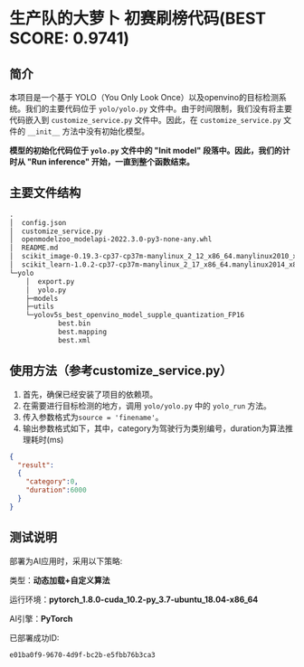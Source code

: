# 生产队的大萝卜 初赛刷榜代码(BEST SCORE: 0.9741)

## 简介

本项目是一个基于 YOLO（You Only Look Once）以及openvino的目标检测系统。我们的主要代码位于 `yolo/yolo.py` 文件中。由于时间限制，我们没有将主要代码嵌入到 `customize_service.py` 文件中。因此，在 `customize_service.py` 文件的 `__init__` 方法中没有初始化模型。

**模型的初始化代码位于 `yolo.py` 文件中的 "Init model" 段落中。因此，我们的计时从 "Run inference" 开始，一直到整个函数结束。**

## 主要文件结构

```diff
.
│  config.json
│  customize_service.py
│  openmodelzoo_modelapi-2022.3.0-py3-none-any.whl
│  README.md
│  scikit_image-0.19.3-cp37-cp37m-manylinux_2_12_x86_64.manylinux2010_x86_64.whl
│  scikit_learn-1.0.2-cp37-cp37m-manylinux_2_17_x86_64.manylinux2014_x86_64.whl
└─yolo
    │  export.py
    │  yolo.py
    ├─models
    ├─utils
    └─yolov5s_best_openvino_model_supple_quantization_FP16
            best.bin
            best.mapping
            best.xml
```

## 使用方法（参考customize_service.py）

1. 首先，确保已经安装了项目的依赖项。
2. 在需要进行目标检测的地方，调用 `yolo/yolo.py` 中的 `yolo_run` 方法。
3. 传入参数格式为`source = 'finename'`。
4. 输出参数格式如下，其中，category为驾驶行为类别编号，duration为算法推理耗时(ms)

```json
{
  "result":
  {
    "category":0,
    "duration":6000
  }
}
```

## 测试说明

部署为AI应用时，采用以下策略:

类型：**动态加载+自定义算法**

运行环境：**pytorch_1.8.0-cuda_10.2-py_3.7-ubuntu_18.04-x86_64**

AI引擎：**PyTorch**

已部署成功ID:

```
e01ba0f9-9670-4d9f-bc2b-e5fbb76b3ca3
```